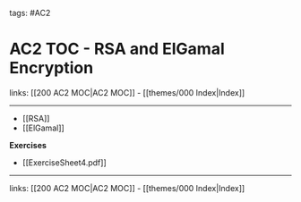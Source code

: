 tags: #AC2

# AC2 TOC - RSA and ElGamal Encryption

links: [[200 AC2 MOC|AC2 MOC]] - [[themes/000 Index|Index]]

---

- [[RSA]]
- [[ElGamal]]

**Exercises**

- [[ExerciseSheet4.pdf]]

---
links: [[200 AC2 MOC|AC2 MOC]] - [[themes/000 Index|Index]]